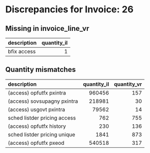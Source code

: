 # Discrepancies for Invoice: 26

## Missing in invoice_line_vr

| description   |   quantity_il |
|:--------------|--------------:|
| bfix access   |             1 |

## Quantity mismatches

| description                  |   quantity_il |   quantity_vr |
|:-----------------------------|--------------:|--------------:|
| (access) opfutfx pxintra     |        960456 |           157 |
| (access) sovsupagny pxintra  |        218981 |            30 |
| (access) usgovt pxintra      |         79562 |            14 |
| sched listder pricing access |           762 |           755 |
| (access) opfutfx history     |           230 |           136 |
| sched listder pricing unique |          1841 |           873 |
| (access) opfutfx pxeod       |        540518 |           317 |
